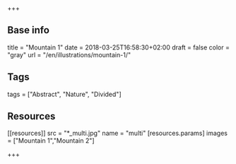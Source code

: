 +++

## Base info
title = "Mountain 1"
date = 2018-03-25T16:58:30+02:00
draft = false
color = "gray"
url = "/en/illustrations/mountain-1/"

## Tags
tags = ["Abstract", "Nature", "Divided"]

## Resources
[[resources]]
  src = "*_multi.jpg"
  name = "multi"
 [resources.params]
    images = ["Mountain 1","Mountain 2"]

+++

